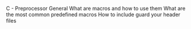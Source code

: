 C - Preprocessor
General
What are macros and how to use them
What are the most common predefined macros
How to include guard your header files
